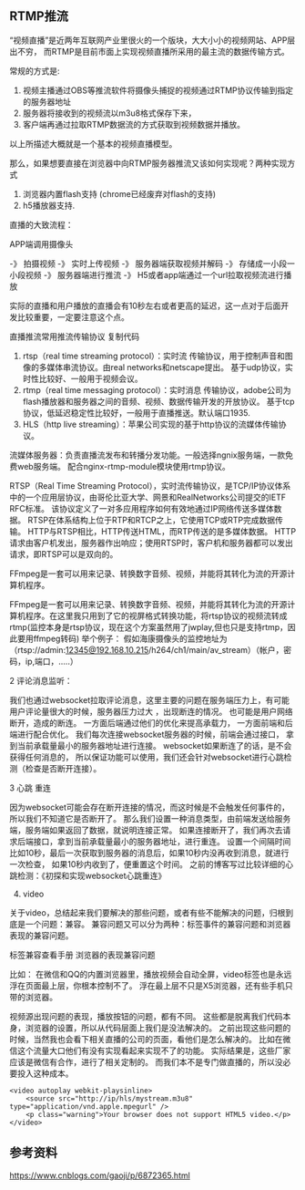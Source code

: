 ## RTMP推流

“视频直播”是近两年互联网产业里很火的一个版块，大大小小的视频网站、APP层出不穷，
而RTMP是目前市面上实现视频直播所采用的最主流的数据传输方式。

常规的方式是:

 1. 视频主播通过OBS等推流软件将摄像头捕捉的视频通过RTMP协议传输到指定的服务器地址
 1. 服务器将接收到的视频流以m3u8格式保存下来， 
 1. 客户端再通过拉取RTMP数据流的方式获取到视频数据并播放。

以上所描述大概就是一个基本的视频直播模型。

那么，如果想要直接在浏览器中向RTMP服务器推流又该如何实现呢？两种实现方式

 1. 浏览器内置flash支持  (chrome已经废弃对flash的支持)
 2. h5播放器支持.

直播的大致流程：

APP端调用摄像头

-》 拍摄视频 
-》 实时上传视频 
-》 服务器端获取视频并解码 
-》 存储成一小段一小段视频 
-》 服务器端进行推流 
-》 H5或者app端通过一个url拉取视频流进行播放

实际的直播和用户播放的直播会有10秒左右或者更高的延迟，这一点对于后面开发比较重要，一定要注意这个点。


直播推流常用推流传输协议
复制代码

 1. rtsp（real time streaming protocol）：实时流 传输协议，用于控制声音和图像的多媒体串流协议。由real networks和netscape提出。
基于udp协议，实时性比较好、一般用于视频会议。
 2. rtmp（real time messaging protocol）：实时消息 传输协议，adobe公司为flash播放器和服务器之间的音频、视频、数据传输开发的开放协议。
基于tcp协议，低延迟稳定性比较好，一般用于直播推送。默认端口1935.
 3. HLS（http live streaming）：苹果公司实现的基于http协议的流媒体传输协议。

流媒体服务器：负责直播流发布和转播分发功能。一般选择ngnix服务端，一款免费web服务端。
配合nginx-rtmp-module模块使用rtmp协议。

RTSP（Real Time Streaming Protocol），实时流传输协议，是TCP/IP协议体系中的一个应用层协议，由哥伦比亚大学、网景和RealNetworks公司提交的IETF RFC标准。
该协议定义了一对多应用程序如何有效地通过IP网络传送多媒体数据。
RTSP在体系结构上位于RTP和RTCP之上，它使用TCP或RTP完成数据传输。
HTTP与RTSP相比，HTTP传送HTML，而RTP传送的是多媒体数据。
HTTP请求由客户机发出，服务器作出响应；使用RTSP时，客户机和服务器都可以发出请求，即RTSP可以是双向的。

FFmpeg是一套可以用来记录、转换数字音频、视频，并能将其转化为流的开源计算机程序。

FFmpeg是一套可以用来记录、转换数字音频、视频，并能将其转化为流的开源计算机程序。在这里我只用到了它的视屏格式转换功能，将rtsp协议的视频流转成rtmp(监控本身是rtsp协议，现在这个方案虽然用了jwplay,但也只是支持rtmp，因此要用ffmpeg转码)
举个例子：
假如海康摄像头的监控地址为（rtsp://admin:12345@192.168.10.215/h264/ch1/main/av_stream）（帐户，密码，ip,端口，.....）




2 评论消息监听：

我们也通过websocket拉取评论消息，这里主要的问题在服务端压力上，有可能用户评论量很大的时候，服务器压力过大
，出现断连的情况。 也可能是用户网络断开，造成的断连。 一方面后端通过他们的优化来提高承载力，
一方面前端和后端进行配合优化。 我们每次连接websocket服务器的时候，前端会通过接口，
拿到当前承载量最小的服务器地址进行连接。 websocket如果断连了的话，是不会获得任何消息的，
所以保证功能可以使用，我们还会针对websocket进行心跳检测（检查是否断开连接）。

3 心跳 重连

因为websocket可能会存在断开连接的情况，而这时候是不会触发任何事件的，所以我们不知道它是否断开了。
那么我们设置一种消息类型，由前端发送给服务端，服务端如果返回了数据，就说明连接正常。
如果连接断开了，我们再次去请求后端接口，拿到当前承载量最小的服务器地址，进行重连。 
设置一个间隔时间比如10秒，最后一次获取到服务器的消息后，如果10秒内没再收到消息，就进行一次检查，
如果10秒内收到了，便重置这个时间。 之前的博客写过比较详细的心跳检测：《初探和实现websocket心跳重连》

4. video

关于video，总结起来我们要解决的那些问题，或者有些不能解决的问题，归根到底是一个问题：兼容。 
兼容问题又可以分为两种：标签事件的兼容问题和浏览器表现的兼容问题。

标签兼容查看手册
浏览器的表现兼容问题

比如： 在微信和QQ的内置浏览器里，播放视频会自动全屏，video标签也是永远浮在页面最上层，你根本控制不了。 
浮在最上层不只是X5浏览器，还有些手机只带的浏览器。 

视频源出现问题的表现，播放按钮的问题，都有不同。 这些都是脱离我们代码本身，浏览器的设置，所以从代码层面上我们是没法解决的。
之前出现这些问题的时候，当然我也会看下相关直播的公司的页面，看他们是怎么解决的。
比如在微信这个流量大口他们有没有实现看起来实现不了的功能。 
实际结果是，这些厂家应该是微信有合作，进行了相关定制的。 而我们本不是专门做直播的，所以没必要投入这种成本。

    <video autoplay webkit-playsinline>      
        <source src="http://ip/hls/mystream.m3u8" type="application/vnd.apple.mpegurl" />      
        <p class="warning">Your browser does not support HTML5 video.</p>   
    </video> 


## 参考资料 

https://www.cnblogs.com/gaoji/p/6872365.html
